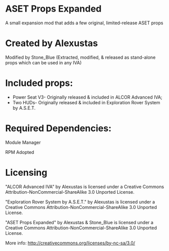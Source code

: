# ASET Props Expanded
   A small expansion mod that adds a few original, limited-release ASET props

# Created by Alexustas
   Modified by Stone_Blue (Extracted, modified, & released as stand-alone props which can be used in any IVA)
   
# Included props:
   - Power Seat V3- Originally released & included in ALCOR Advanced IVA;
   - Two HUDs- Originally released & included in Exploration Rover System by A.S.E.T.
 
# Required Dependencies:

   Module Manager

   RPM Adopted

# Licensing	
   "ALCOR Advanced IVA" by Alexustas
      is licensed under a Creative Commons Attribution-NonCommercial-ShareAlike 3.0 Unported License.

   "Exploration Rover System by A.S.E.T." by Alexustas
      is licensed under a Creative Commons Attribution-NonCommercial-ShareAlike 3.0 Unported License.

   "ASET Props Expanded" by Alexustas & Stone_Blue
      is licensed under a Creative Commons Attribution-NonCommercial-ShareAlike 3.0 Unported License.

   More info: http://creativecommons.org/licenses/by-nc-sa/3.0/
